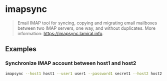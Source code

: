 # imapsync

> Email IMAP tool for syncing, copying and migrating email mailboxes between two IMAP servers, one way, and without duplicates. More information: <https://imapsync.lamiral.info>.

## Examples

### Synchronize IMAP account between host1 and host2

```bash
imapsync --host1 host1 --user1 user1 --password1 secret1 --host2 host2 --user2 user2 --password2 secret2
```
